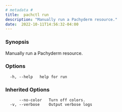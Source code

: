 ```yaml
---
# metadata # 
title:  pachctl run
description: "Manually run a Pachyderm resource."
date:  2022-10-11T14:56:32-04:00
---
```


### Synopsis

Manually run a Pachyderm resource.

### Options

```
  -h, --help   help for run
```

### Inherited Options

```
      --no-color   Turn off colors.
  -v, --verbose    Output verbose logs
```


